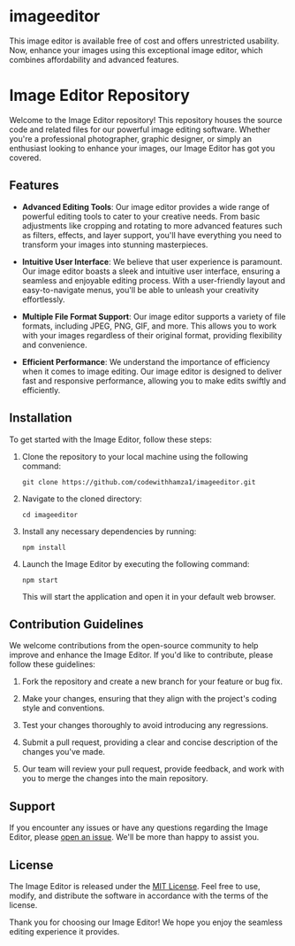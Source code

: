 # imageeditor
This image editor is available free of cost and offers unrestricted usability. Now, enhance your images using this exceptional image editor, which combines affordability and advanced features.
# Image Editor Repository

Welcome to the Image Editor repository! This repository houses the source code and related files for our powerful image editing software. Whether you're a professional photographer, graphic designer, or simply an enthusiast looking to enhance your images, our Image Editor has got you covered.

## Features

- **Advanced Editing Tools**: Our image editor provides a wide range of powerful editing tools to cater to your creative needs. From basic adjustments like cropping and rotating to more advanced features such as filters, effects, and layer support, you'll have everything you need to transform your images into stunning masterpieces.

- **Intuitive User Interface**: We believe that user experience is paramount. Our image editor boasts a sleek and intuitive user interface, ensuring a seamless and enjoyable editing process. With a user-friendly layout and easy-to-navigate menus, you'll be able to unleash your creativity effortlessly.

- **Multiple File Format Support**: Our image editor supports a variety of file formats, including JPEG, PNG, GIF, and more. This allows you to work with your images regardless of their original format, providing flexibility and convenience.

- **Efficient Performance**: We understand the importance of efficiency when it comes to image editing. Our image editor is designed to deliver fast and responsive performance, allowing you to make edits swiftly and efficiently.

## Installation

To get started with the Image Editor, follow these steps:

1. Clone the repository to your local machine using the following command:
   ```
   git clone https://github.com/codewithhamza1/imageeditor.git
   ```

2. Navigate to the cloned directory:
   ```
   cd imageeditor
   ```

3. Install any necessary dependencies by running:
   ```
   npm install
   ```

4. Launch the Image Editor by executing the following command:
   ```
   npm start
   ```

   This will start the application and open it in your default web browser.

## Contribution Guidelines

We welcome contributions from the open-source community to help improve and enhance the Image Editor. If you'd like to contribute, please follow these guidelines:

1. Fork the repository and create a new branch for your feature or bug fix.

2. Make your changes, ensuring that they align with the project's coding style and conventions.

3. Test your changes thoroughly to avoid introducing any regressions.

4. Submit a pull request, providing a clear and concise description of the changes you've made.

5. Our team will review your pull request, provide feedback, and work with you to merge the changes into the main repository.

## Support

If you encounter any issues or have any questions regarding the Image Editor, please [open an issue](https://github.com/codewithhamza/imageeditor/issues). We'll be more than happy to assist you.

## License

The Image Editor is released under the [MIT License](https://opensource.org/licenses/MIT). Feel free to use, modify, and distribute the software in accordance with the terms of the license.

Thank you for choosing our Image Editor! We hope you enjoy the seamless editing experience it provides.

